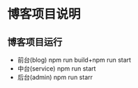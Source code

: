 # 博客项目说明

## 博客项目运行

- 前台(blog) npm run build+npm run start
- 中台(service) npm run start
- 后台(admin) npm run starr